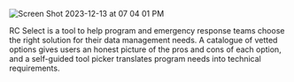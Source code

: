 ![Screen Shot 2023-12-13 at 07 04 01 PM](https://github.com/JonathanGarro/rc-select/assets/8890661/ca9e5876-7d8f-41fa-b6b7-e2619e881fc0)

RC Select is a tool to help program and emergency response teams choose the right solution for their data management needs. A catalogue of vetted options gives users an honest picture of the pros and cons of each option, and a self-guided tool picker translates program needs into technical requirements.
